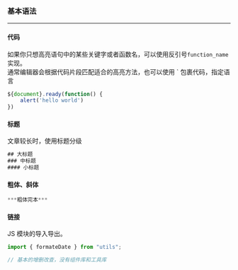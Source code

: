 ### 基本语法

---

#### 代码

如果你只想高亮语句中的某些关键字或者函数名，可以使用反引号`function_name`实现。  
通常编辑器会根据代码片段匹配适合的高亮方法，也可以使用 ` 包裹代码，指定语言

```javascript
${document}.ready(function() {
    alert('hello world')
})
```

#### 标题

文章较长时，使用标题分级

```javascript
## 大标题
### 中标题
#### 小标题
```

#### 粗体、斜体

```javascript
***粗体完本***
```

#### 链接

JS 模块的导入导出。

```javascript
import { formateDate } from "utils";

// 基本的增删改查，没有组件库和工具库
```
